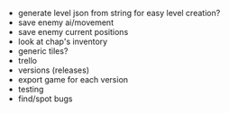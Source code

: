 - generate level json from string for easy level creation?
- save enemy ai/movement
- save enemy current positions
- look at chap's inventory
- generic tiles?
- trello
- versions (releases)
- export game for each version
- testing
- find/spot bugs